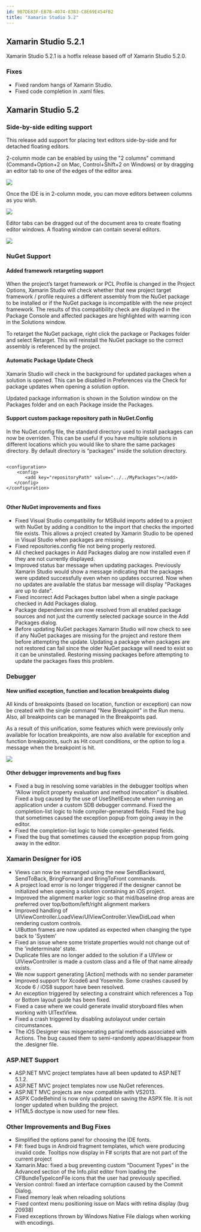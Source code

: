 ```yaml
---
id: 9B7DE83F-EB7B-4074-83B3-C8E69E454FB2
title: "Xamarin Studio 5.2"
---
```


<html><head>

<meta http-equiv="Content-Type" content="text/html; charset=utf-8">

  <link rel="legacy" href="http://docs.xamarin.com/mac/releases/xamarin.studio_5/xamarin.studio_5.2"></head><body>
  
  

<h2><a name="1" id="1">Xamarin Studio 5.2.1</a></h2>

<p>
Xamarin Studio 5.2.1 is a hotfix release based off of Xamarin Studio 5.2.0.
</p>

<h3>Fixes</h3>

<ul>
   <li>Fixed random hangs of Xamarin Studio.</li>
   <li>Fixed code completion in .xaml files.</li>
</ul>

<h2><a name="0" id="0">Xamarin Studio 5.2</a></h2>
<h3>Side-by-side editing support</h3>
<p>This release add support for placing text editors side-by-side and for detached floating editors.</p>

<p>2-column mode can be enabled by using the "2 columns" command (Command+Option+2 on Mac, Control+Shift+2 on Windows)
or by dragging an editor tab to one of the edges of the editor area.</p>

<img src="moving-side-by-side.png">

<p>Once the IDE is in 2-column mode, you can move editors between columns as you wish.</p>

<img src="side-by-side.png">

<p>Editor tabs can be dragged out of the document area to create floating editor windows. A floating
window can contain several editors.</p>

<img src="floating.png">

<h3>NuGet Support</h3>

<h4>Added framework retargeting support</h4>

<p>When the project’s target framework or PCL Profile is changed
in the Project Options, Xamarin Studio will check whether that new
project target framework / profile requires a different assembly
from the NuGet package to be installed or if the NuGet package is
incompatible with the new project framework. The results of this
compatibility check are displayed in the Package Console and affected
packages are highlighted with warning icon in the Solutions window.</p>

<p>To retarget the NuGet package, right click the package or Packages
folder and select Retarget. This will reinstall the NuGet package so the
correct assembly is referenced by the project.</p>

<h4>Automatic Package Update Check</h4>
<p>Xamarin Studio will check in the background for updated packages
when a solution is opened. This can be disabled in Preferences via
the Check for package updates when opening a solution option.</p>

<p>Updated package information is shown in the Solution window on the
Packages folder and on each Package inside the Packages.</p>

<h4>Support custom package repository path in NuGet.Config</h4>

<p>In the NuGet.config file, the standard directory used to install packages can now be overriden.
This can be useful if you have multiple solutions in different locations which you would like to
share the same packages directory. By default directory is “packages” inside the solution directory.</p>

<pre><code class="syntax brush-XML syntax brush-C#">
&lt;configuration&gt;
    &lt;config&gt;
       &lt;add key="repositoryPath" value="../../MyPackages"&gt;&lt;/add&gt;
   &lt;/config&gt;
&lt;/configuration&gt;
</code>
</pre>

<h4>Other NuGet improvements and fixes</h4>
<ul>
<li>Fixed Visual Studio compatibility for MSBuild imports added to a project with NuGet by adding a
condition to the import that checks the imported file exists. This allows a project created
by Xamarin Studio to be opened in Visual Studio when packages are missing.
</li><li>Fixed repositories.config file not being properly restored.
</li><li>All checked packages in Add Packages dialog are now installed even if they are not currently displayed.
</li><li>Improved status bar message when updating packages. Previously Xamarin Studio would show a message
        indicating that the packages were updated successfully even when no updates occurred.
        Now when no updates are available the status bar message will display
        "Packages are up to date".
</li><li>Fixed incorrect Add Packages button label when a single package checked in Add Packages dialog.
</li><li>Package dependencies are now resolved from all enabled package sources and not just the
        currently selected package source in the Add Packages dialog.
</li><li>Before updating NuGet packages Xamarin Studio will now check to see if any NuGet packages
        are missing for the project and restore them before attempting the update.
        Updating a package when packages are not restored can fail since the older NuGet
        package will need to exist so it can be uninstalled.
        Restoring missing packages before attempting to update the packages fixes this problem.
</li></ul>

<h3>Debugger</h3>
<h4>New unified exception, function and location breakpoints dialog</h4>

<p>All kinds of breakpoints (based on location, function or exception) can now be created
with the single command "New Breakpoint" in the Run menu. Also, all breakpoints can be managed
in the Breakpoints pad.</p>

<p>As a result of this unification, some features which were previously only available for location breakpoints, are now
also available for exception and function breakpoints, such as Hit count conditions, or the option to log a message
when the breakpoint is hit.</p>

<img src="breakpoints.png">

<h4>Other debugger improvements and bug fixes</h4>
<ul>
<li>Fixed a bug in resolving some variables in the debugger tooltips when “Allow implicit property evaluation and method invocation” is disabled.
Fixed a bug caused by the use of UseShellExecute when running an application under a custom SDB debugger command.
Fixed the completion-list logic to hide compiler-generated fields.
Fixed the bug that sometimes caused the exception popup from going away in the editor.
</li><li>Fixed the completion-list logic to hide compiler-generated fields.
</li><li>Fixed the bug that sometimes caused the exception popup from going away in the editor.
</li></ul>

<h3>Xamarin Designer for iOS</h3>
<ul>
  <li>Views can now be rearranged using the new SendBackward, SendToBack, BringForward and BringToFront commands.</li>
  <li>A project load error is no longer triggered if the designer cannot be initialized when opening a solution containing an iOS project.</li>
  <li>Improved the alignment marker logic so that mid/baseline drop areas are preferred over top/bottom/left/right alignment markers</li>
  <li>Improved handling of UIViewController.LoadView/UIViewController.ViewDidLoad when rendering custom controls.</li>
  <li>UIButton frames are now updated as expected when changing the type back to 'System'</li>
  <li>Fixed an issue where some tristate properties would not change out of the 'indeterminate' state.</li>
  <li>Duplicate files are no longer added to the solution if a UIView or UIViewController is made a custom class and a file of that name already exists.</li>
  <li>We now support generating [Action] methods with no sender parameter</li>
  <li>Improved support for Xcode6 and Yosemite. Some crashes caused by Xcode 6 / iOS8 support have been resolved. </li>
  <li>An exception triggered by selecting a constraint which references a Top or Bottom layout guide has been fixed.</li>
  <li>Fixed a case where we could generate invalid storyboard files when working with UITextView.</li>
  <li>Fixed a crash triggered by disabling autolayout under certain circumstances.</li>
  <li>The iOS Designer was misgenerating partial methods associated with Actions. The bug caused them to semi-randomly appear/disappear from the .designer file.</li>
</ul>

<h3>ASP.NET Support</h3>

<ul>
<li>ASP.NET MVC project templates have all been updated to ASP.NET 5.1.2.
</li><li>ASP.NET MVC project templates now use NuGet references.
</li><li>ASP.NET MVC projects are now compatible with VS2013.
</li><li>ASPX CodeBehind is now only updated on saving the ASPX file. It is not longer updated when building the project.
</li><li>HTML5 doctype is now used for new files.
</li></ul>

<h3>Other Improvements and Bug Fixes</h3>
<ul>
        <li>Simplified the options panel for choosing the IDE fonts.
        </li><li>F#: fixed bugs in Android fragment templates, which were producing invalid code.
                Tooltips now display in F# scripts that are not part of the current project
        </li><li>Xamarin.Mac: fixed a bug preventing custom “Document Types” in the Advanced section
        of the Info.plist editor from loading the CFBundleTypeIconFile icons that the
        user had previously specified.
        </li><li>Version control: fixed an interface corruption caused by the Commit Dialog.
        </li><li>Fixed memory leak when reloading solutions
        </li><li>Fixed context menu positioning issue on Macs with retina display (bug 20938)
        </li><li>Fixed exceptions thrown by Windows Native File dialogs when working with encodings.
</li></ul>

</body></html>
